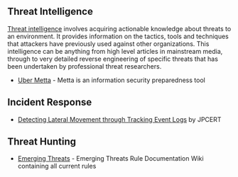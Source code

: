 ## Threat Intelligence

[Threat intelligence](https://www.endace.com/solutions/cybersecurity/threat-hunting/threat-intelligence) involves acquiring actionable knowledge about threats to an environment. It provides information on the tactics, tools and techniques that attackers have previously used against other organizations. This intelligence can be anything from high level articles in mainstream media, through to very detailed reverse engineering of specific threats that has been undertaken by professional threat researchers.

- [Uber Metta](https://github.com/uber-common/metta) - Metta is an information security preparedness tool


## Incident Response
- [Detecting Lateral Movement through Tracking Event Logs](https://www.jpcert.or.jp/english/pub/sr/20170612ac-ir_research_en.pdf) by JPCERT


## Threat Hunting
- [Emerging Threats](https://doc.emergingthreats.net/bin/view/Main/WebHome) - Emerging Threats Rule Documentation Wiki containing all current rules
